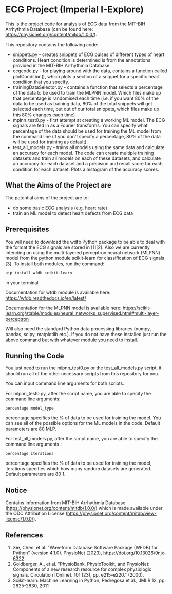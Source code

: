 # ECG Project (Imperial I-Explore)

This is the project code for analysis of ECG data from the MIT-BIH Arrhythmia Database (can be found here: https://physionet.org/content/mitdb/1.0.0/). 

This repository contains the following code:
* snippets.py - creates snippets of ECG pulses of different types of heart conditions. Heart condition is determined is from the annotations provided in the MIT-BIH Arrhythmia Database.
* ecgcode.py - for playing around with the data, contains a function called plotCondition(), which plots a section of a snippet for a specific heart condition that you specify.
* trainingDataSelector.py - contains a function that selects a percentage of the data to be used to train the MLPNN model. Which files make up that percentage is randomised each time (i.e. if you want 80% of the data to be used as training data, 80% of the total snippets will get selected each time, but out of our total snippets, which files make up this 80% changes each time)
* mplnn_test0.py - first attempt at creating a working ML model. The ECG signals are fed in as a Fourier transforms. You can specify what percentage of the data should be used for training the ML model from the command line (if you don't specify a percentage, 80% of the data will be used for training as default).
* test_all_models.py - trains all models using the same data and calculate an accuracy for each model. The code can create multiple training datasets and train all models on each of these datasets, and calculate an accuracy for each dataset and a precision and recall score for each condition for each dataset. Plots a histogram of the accuracy scores.

## What the Aims of the Project are

The potential aims of the project are to:
- do some basic ECG analysis (e.g. heart rate)
- train an ML model to detect heart defects from ECG data

## Prerequisites

You will need to download the wdfb Python package to be able to deal with the format the ECG signals are stored in [1][2]. Also we are currently intending on using the multi-layered perceptron neural network (MLPNN) model from the python module scikit-learn for classification of ECG signals [3]. To install both modules, run the command: 
```
pip install wfdb scikit-learn
```
in your terminal.

Documentation for wfdb module is available here: https://wfdb.readthedocs.io/en/latest/

Documentation for the MLPNN model is available here: https://scikit-learn.org/stable/modules/neural_networks_supervised.html#multi-layer-perceptron

Will also need the standard Python data processing libraries (numpy, pandas, scipy, matplotlib etc.). If you do not have these installed just run the above command but with whatever module you need to install.

## Running the Code
You just need to run the mlpnn_test0.py or the test_all_models.py script, it should run all of the other necessary scripts from this repository for you.

You can input command line arguments for both scripts.

For mlpnn_test0.py, after the script name, you are able to specify the command line arguments:
```
percentage model_type
```
percentage specifies the % of data to be used for training the model. You can see all of the possible options for the ML models in the code. Default parameters are 80 MLP.

For test_all_models.py, after the script name, you are able to specify the command line arguments :
```
percentage iterations
```
percentage specifies the % of data to be used for training the model, iterations specifies which how many random datasets are generated. Default parameters are 80 1.

## Notice
Contains information from MIT-BIH Arrhythmia Database (https://physionet.org/content/mitdb/1.0.0/) which is made available under the ODC Attribution License (https://physionet.org/content/mitdb/view-license/1.0.0/).

## References
1. Xie, Chen, et al. "Waveform Database Software Package (WFDB) for Python" (version 4.1.0). PhysioNet (2023), https://doi.org/10.13026/9njx-6322.
2. Goldberger, A., et al. "PhysioBank, PhysioToolkit, and PhysioNet: Components of a new research resource for complex physiologic signals. Circulation [Online]. 101 (23), pp. e215–e220." (2000).
3. Scikit-learn: Machine Learning in Python, Pedregosa et al., JMLR 12, pp. 2825-2830, 2011